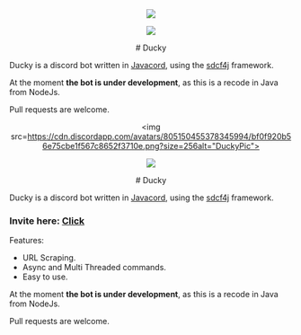 
<div align="center">
<img src=https://cdn.discordapp.com/avatars/805150455378345994/bf0f920b56e75cbe1f567c8652f3710e.png?size=256alt="DuckyPic">
<p>
<p>
<img src=https://github.com/TTRCharlie/Ducky/actions/workflows/maven.yml/badge.svg "DuckyPic">
<p>
# Ducky
</div>

Ducky is a discord bot written in [Javacord](https://github.com/Javacord/Javacord), using the [sdcf4j](https://github.com/Bastian/sdcf4j) framework.

At the moment **the bot is under development**, as this is a recode in Java from NodeJs.

Pull requests are welcome.

<div align="center">

<img src=https://cdn.discordapp.com/avatars/805150455378345994/bf0f920b56e75cbe1f567c8652f3710e.png?size=256alt="DuckyPic">
<p>
<p>
<img src=https://github.com/TTRCharlie/Ducky/actions/workflows/maven.yml/badge.svg "DuckyPic">
<p>
# Ducky
  
</div>

Ducky is a discord bot written in [Javacord](https://github.com/Javacord/Javacord), using the [sdcf4j](https://github.com/Bastian/sdcf4j) framework.

### Invite here: [Click](https://ducky.hahota.net/)

Features:
- URL Scraping.
- Async and Multi Threaded commands.
- Easy to use.

At the moment **the bot is under development**, as this is a recode in Java from NodeJs.

Pull requests are welcome.